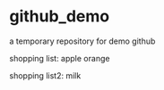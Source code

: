 # github_demo
a temporary repository for demo github

shopping list:
apple 
orange


shopping list2:
milk
